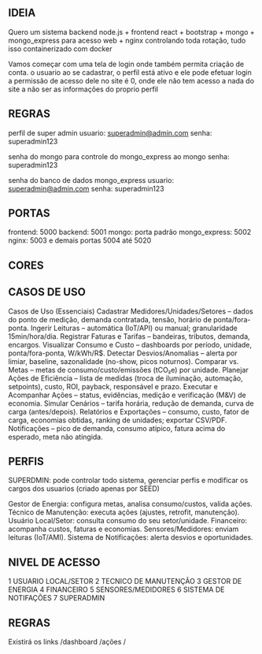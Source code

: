 ## IDEIA
Quero um sistema backend node.js + frontend react + bootstrap + mongo + mongo_express para acesso web + nginx controlando toda rotação, tudo isso containerizado com docker

Vamos começar com uma tela de login onde também permita criação de conta.
o usuario ao se cadastrar, o perfil está ativo e ele pode efetuar login
a permissão de acesso dele no site é 0, onde ele não tem acesso a nada do site a não ser as informações do proprio perfil



## REGRAS

perfil de super admin
usuario: superadmin@admin.com
senha: superadmin123

senha do mongo para controle do mongo_express ao mongo
senha: superadmin123

senha do banco de dados mongo_express
usuario: superadmin@admin.com
senha: superadmin123


## PORTAS
frontend: 5000
backend: 5001
mongo: porta padrão
mongo_express: 5002
nginx: 5003
e demais portas 5004 até 5020

## CORES


## CASOS DE USO
Casos de Uso (Essenciais)
Cadastrar Medidores/Unidades/Setores – dados do ponto de medição, demanda
contratada, tensão, horário de ponta/fora-ponta.
Ingerir Leituras – automática (IoT/API) ou manual; granularidade 15min/hora/dia.
Registrar Faturas e Tarifas – bandeiras, tributos, demanda, encargos.
Visualizar Consumo e Custo – dashboards por período, unidade, ponta/fora-ponta,
W/kWh/R$.
Detectar Desvios/Anomalias – alerta por limiar, baseline, sazonalidade (no-show, picos
noturnos).
Comparar vs. Metas – metas de consumo/custo/emissões (tCO₂e) por unidade.
Planejar Ações de Eficiência – lista de medidas (troca de iluminação, automação,
setpoints), custo, ROI, payback, responsável e prazo.
Executar e Acompanhar Ações – status, evidências, medição e verificação (M&V) de
economia.
Simular Cenários – tarifa horária, redução de demanda, curva de carga (antes/depois).
Relatórios e Exportações – consumo, custo, fator de carga, economias obtidas, ranking
de unidades; exportar CSV/PDF.
Notificações – pico de demanda, consumo atípico, fatura acima do esperado, meta não
atingida.


## PERFIS
SUPERDMIN: pode controlar todo sistema, gerenciar perfis e modificar os cargos dos usuarios (criado apenas por SEED)

Gestor de Energia: configura metas, analisa consumo/custos, valida ações.
Técnico de Manutenção: executa ações (ajustes, retrofit, manutenção).
Usuário Local/Setor: consulta consumo do seu setor/unidade.
Financeiro: acompanha custos, faturas e economias.
Sensores/Medidores: enviam leituras (IoT/AMI).
Sistema de Notificações: alerta desvios e oportunidades.


## NIVEL DE ACESSO 
1 USUARIO LOCAL/SETOR 
2 TECNICO DE MANUTENÇÃO 
3 GESTOR DE ENERGIA 
4 FINANCEIRO 
5 SENSORES/MEDIDORES
6 SISTEMA DE NOTIFAÇÕES 
7 SUPERADMIN

## REGRAS 
Existirá os links
/dashboard
/ações
/